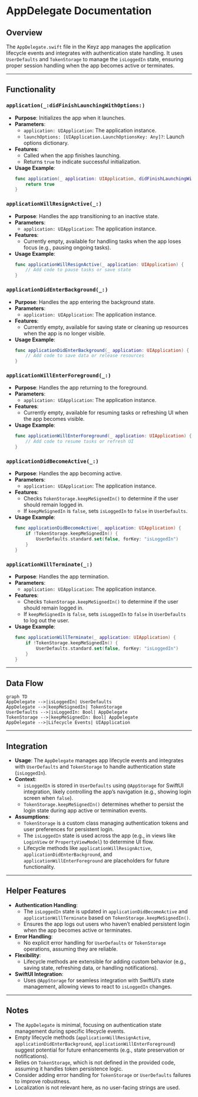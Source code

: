 # AppDelegate Documentation

## Overview

The `AppDelegate.swift` file in the Keyz app manages the application lifecycle events and integrates with authentication state handling. It uses `UserDefaults` and `TokenStorage` to manage the `isLoggedIn` state, ensuring proper session handling when the app becomes active or terminates.

---

## Functionality

### `application(_:didFinishLaunchingWithOptions:)`
* **Purpose**: Initializes the app when it launches.
* **Parameters**:
  * `application: UIApplication`: The application instance.
  * `launchOptions: [UIApplication.LaunchOptionsKey: Any]?`: Launch options dictionary.
* **Features**:
  * Called when the app finishes launching.
  * Returns `true` to indicate successful initialization.
* **Usage Example**:
  ```swift
  func application(_ application: UIApplication, didFinishLaunchingWithOptions launchOptions: [UIApplication.LaunchOptionsKey: Any]?) -> Bool {
      return true
  }
  ```

### `applicationWillResignActive(_:)`
* **Purpose**: Handles the app transitioning to an inactive state.
* **Parameters**:
  * `application: UIApplication`: The application instance.
* **Features**:
  * Currently empty, available for handling tasks when the app loses focus (e.g., pausing ongoing tasks).
* **Usage Example**:
  ```swift
  func applicationWillResignActive(_ application: UIApplication) {
      // Add code to pause tasks or save state
  }
  ```

### `applicationDidEnterBackground(_:)`
* **Purpose**: Handles the app entering the background state.
* **Parameters**:
  * `application: UIApplication`: The application instance.
* **Features**:
  * Currently empty, available for saving state or cleaning up resources when the app is no longer visible.
* **Usage Example**:
  ```swift
  func applicationDidEnterBackground(_ application: UIApplication) {
      // Add code to save data or release resources
  }
  ```

### `applicationWillEnterForeground(_:)`
* **Purpose**: Handles the app returning to the foreground.
* **Parameters**:
  * `application: UIApplication`: The application instance.
* **Features**:
  * Currently empty, available for resuming tasks or refreshing UI when the app becomes visible.
* **Usage Example**:
  ```swift
  func applicationWillEnterForeground(_ application: UIApplication) {
      // Add code to resume tasks or refresh UI
  }
  ```

### `applicationDidBecomeActive(_:)`
* **Purpose**: Handles the app becoming active.
* **Parameters**:
  * `application: UIApplication`: The application instance.
* **Features**:
  * Checks `TokenStorage.keepMeSignedIn()` to determine if the user should remain logged in.
  * If `keepMeSignedIn` is `false`, sets `isLoggedIn` to `false` in `UserDefaults`.
* **Usage Example**:
  ```swift
  func applicationDidBecomeActive(_ application: UIApplication) {
      if !TokenStorage.keepMeSignedIn() {
          UserDefaults.standard.set(false, forKey: "isLoggedIn")
      }
  }
  ```

### `applicationWillTerminate(_:)`
* **Purpose**: Handles the app termination.
* **Parameters**:
  * `application: UIApplication`: The application instance.
* **Features**:
  * Checks `TokenStorage.keepMeSignedIn()` to determine if the user should remain logged in.
  * If `keepMeSignedIn` is `false`, sets `isLoggedIn` to `false` in `UserDefaults` to log out the user.
* **Usage Example**:
  ```swift
  func applicationWillTerminate(_ application: UIApplication) {
      if !TokenStorage.keepMeSignedIn() {
          UserDefaults.standard.set(false, forKey: "isLoggedIn")
      }
  }
  ```

---

## Data Flow

```mermaid
graph TD
AppDelegate -->|isLoggedIn| UserDefaults
AppDelegate -->|keepMeSignedIn| TokenStorage
UserDefaults -->|isLoggedIn: Bool| AppDelegate
TokenStorage -->|keepMeSignedIn: Bool| AppDelegate
AppDelegate -->|Lifecycle Events| UIApplication
```

---

## Integration

* **Usage**: The `AppDelegate` manages app lifecycle events and integrates with `UserDefaults` and `TokenStorage` to handle authentication state (`isLoggedIn`).
* **Context**:
  * `isLoggedIn` is stored in `UserDefaults` using `@AppStorage` for SwiftUI integration, likely controlling the app’s navigation (e.g., showing login screen when `false`).
  * `TokenStorage.keepMeSignedIn()` determines whether to persist the login state during app active or termination events.
* **Assumptions**:
  * `TokenStorage` is a custom class managing authentication tokens and user preferences for persistent login.
  * The `isLoggedIn` state is used across the app (e.g., in views like `LoginView` or `PropertyViewModel`) to determine UI flow.
  * Lifecycle methods like `applicationWillResignActive`, `applicationDidEnterBackground`, and `applicationWillEnterForeground` are placeholders for future functionality.

---

## Helper Features

* **Authentication Handling**:
  * The `isLoggedIn` state is updated in `applicationDidBecomeActive` and `applicationWillTerminate` based on `TokenStorage.keepMeSignedIn()`.
  * Ensures the app logs out users who haven’t enabled persistent login when the app becomes active or terminates.
* **Error Handling**:
  * No explicit error handling for `UserDefaults` or `TokenStorage` operations, assuming they are reliable.
* **Flexibility**:
  * Lifecycle methods are extensible for adding custom behavior (e.g., saving state, refreshing data, or handling notifications).
* **SwiftUI Integration**:
  * Uses `@AppStorage` for seamless integration with SwiftUI’s state management, allowing views to react to `isLoggedIn` changes.

---

## Notes

* The `AppDelegate` is minimal, focusing on authentication state management during specific lifecycle events.
* Empty lifecycle methods (`applicationWillResignActive`, `applicationDidEnterBackground`, `applicationWillEnterForeground`) suggest potential for future enhancements (e.g., state preservation or notifications).
* Relies on `TokenStorage`, which is not defined in the provided code, assuming it handles token persistence logic.
* Consider adding error handling for `TokenStorage` or `UserDefaults` failures to improve robustness.
* Localization is not relevant here, as no user-facing strings are used.
